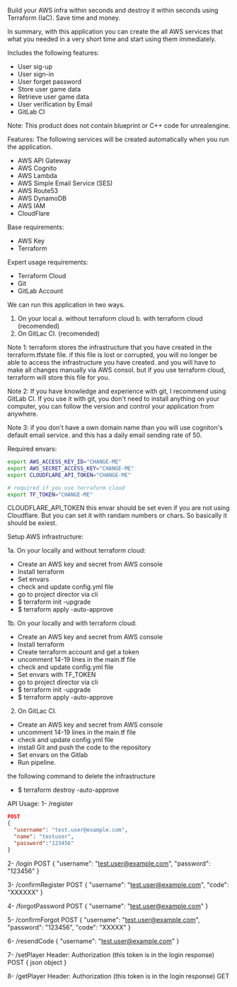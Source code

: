 Build your AWS infra within seconds and destroy it within seconds using Terraform (IaC). Save time and money.

In summary, with this application you can create the all AWS services that what you needed in a very short time and start using them immediately.

Includes the following features:
- User sig-up
- User sign-in
- User forget password
- Store user game data
- Retrieve user game data
- User verification by Email
- GitLab CI

Note: This product does not contain blueprint or C++ code for unrealengine.

Features:
The following services will be created automatically when you run the application.

- AWS API Gateway
- AWS Cognito 
- AWS Lambda 
- AWS Simple Email Service (SES) 
- AWS Route53 
- AWS DynamoDB 
- AWS IAM 
- CloudFlare

Base requirements:
- AWS Key
- Terraform

Expert usage requirements:
- Terraform Cloud
- Git
- GitLab Account


We can run this application in two ways.
1. On your local
  a. without terraform cloud
  b. with terraform cloud (recomended)
2. On GitLac CI. (recomended)

Note 1: terraform stores the infrastructure that you have created in the terraform.tfstate file. if this file is lost or corrupted, you will no longer be able to access the infrastructure you have created. and you will have to make all changes manually via AWS consol. but if you use terraform cloud, terraform will store this file for you.

Note 2: If you have knowledge and experience with git, I recommend using GitLab CI. If you use it with git, you don't need to install anything on your computer, you can follow the version and control your application from anywhere.

Note 3: if you don't have a own domain name than you will use cogniton's default email service. and this has a daily email sending rate of 50.


Required envars:
```sh
export AWS_ACCESS_KEY_ID="CHANGE-ME"
export AWS_SECRET_ACCESS_KEY="CHANGE-ME"
export CLOUDFLARE_API_TOKEN="CHANGE-ME"

# required if you use terraform cloud
export TF_TOKEN="CHANGE-ME"
````

CLOUDFLARE_API_TOKEN this envar should be set even if you are not using Cloudflare. But you can set it with randam numbers or chars. So basically it should be exiest.


Setup AWS infrastructure:

1a. On your locally and without terraform cloud:
- Create an AWS key and secret from AWS console
- Install terraform
- Set envars
- check and update config.yml file
- go to project director via cli
- $ terraform init -upgrade
- $ terraform apply -auto-approve

1b. On your locally and with terraform cloud:
- Create an AWS key and secret from AWS console
- Install terraform
- Create terraform account and get a token
- uncomment 14-19 lines in the main.tf file
- check and update config.yml file
- Set envars with TF_TOKEN
- go to project director via cli
- $ terraform init -upgrade
- $ terraform apply -auto-approve

2. On GitLac CI.
- Create an AWS key and secret from AWS console
- uncomment 14-19 lines in the main.tf file
- check and update config.yml file
- install Git and push the code to the repository
- Set envars on the Gitlab
- Run pipeline. 

the following command to delete the infrastructure
- $ terraform destroy -auto-approve


API Usage:
1- /register
```json
POST
{
  "username": "test.user@example.com",
  "name": "testuser",
  "password":"123456"
}
````

2- /login
POST
{
  "username": "test.user@example.com",
  "password": "123456"
}

3- /confirmRegister
POST
{
  "username": "test.user@example.com",
  "code": "XXXXXX"
}

4- /forgotPassword
POST
{
  "username": "test.user@example.com"
}

5- /confirmForgot
POST
{
  "username": "test.user@example.com",
  "password": "123456",
  "code": "XXXXX"
}

6- /resendCode
{
  "username": "test.user@example.com"
}

7- /setPlayer
Header: Authorization (this token is in the login response)
POST
{
  json object
}

8- /getPlayer
Header: Authorization (this token is in the login response)
GET
